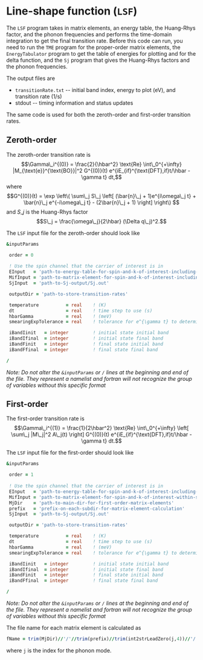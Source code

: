 # Line-shape function (`LSF`)

The `LSF` program takes in matrix elements, an energy table, the Huang-Rhys factor, and the phonon frequencies and performs the time-domain integration to get the final transition rate. Before this code can run, you need to run the `TME` program for the proper-order matrix elements, the `EnergyTabulator` program to get the table of energies for plotting and for the delta function, and the `Sj` program that gives the Huang-Rhys factors and the phonon frequencies. 

The output files are 
  * `transitionRate.txt` -- initial band index, energy to plot (eV), and transition rate (1/s)
  * stdout -- timing information and status updates

The same code is used for both the zeroth-order and first-order transition rates. 

## Zeroth-order

The zeroth-order transition rate is $$\Gamma\_i^{(0)} = \frac{2}{\hbar^2} \text{Re} \int\_0^{+\infty} |M_{\text{e}}^{\text{BO}}|^2 G^{(0)}(t) e^{iE_{if}^{\text{DFT},if}t/\hbar - \gamma t} dt,$$ where $$G^{(0)}(t) = \exp  \left\( \sum\_j S\_j  \left[ (\bar{n}\_j + 1)e^{i\omega\_j t} + \bar{n}\_j e^{-i\omega\_j t} - (2\bar{n}\_j + 1) \right] \right\) $$ and $S\_j$ is the Huang-Rhys factor $$S\_j = \frac{\omega\_j}{2\hbar} (\Delta q\_j)^2.$$

The `LSF` input file for the zeroth-order should look like
```f90
&inputParams

 order = 0
 
 ! Use the spin channel that the carrier of interest is in
 EInput   = 'path-to-energy-table-for-spin-and-k-of-interest-including-file-name' 
 MifInput = 'path-to-matrix-element-for-spin-and-k-of-interest-including-file-name' 
 SjInput  = 'path-to-Sj-output/Sj.out' 

 outputDir = 'path-to-store-transition-rates'

 temperature          = real    ! (K)
 dt                   = real    ! time step to use (s) 
 hbarGamma            = real    ! (meV)
 smearingExpTolerance = real    ! tolerance for e^{\gamma t} to determine max time

 iBandIinit   = integer         ! initial state initial band
 iBandIfinal  = integer         ! initial state final band
 iBandFinit   = integer         ! final state initial band
 iBandFfinal  = integer         ! final state final band

/
```

_Note: Do not alter the `&inputParams` or `/` lines at the beginning and end of the file. They represent a namelist and fortran will not recognize the group of variables without this specific format_

## First-order

The first-order transition rate is $$\Gamma\_i^{(1)} = \frac{1}{2\hbar^2} \text{Re} \int\_0^{+\infty} \left[ \sum\_j |M\_j|^2 A\_j(t) \right] G^{(0)}(t) e^{iE_{if}^{\text{DFT},if}t/\hbar - \gamma t} dt.$$

The `LSF` input file for the first-order should look like
```f90
&inputParams

 order = 1
 
 ! Use the spin channel that the carrier of interest is in
 EInput   = 'path-to-energy-table-for-spin-and-k-of-interest-including-file-name' 
 MifInput = 'path-to-matrix-element-for-spin-and-k-of-interest-within-subdir-including-file-name' 
 MjDir    = 'path-to-main-dir-for-first-order-matrix-elements'
 prefix   = 'prefix-on-each-subdir-for-matrix-element-calculation'
 SjInput  = 'path-to-Sj-output/Sj.out' 

 outputDir = 'path-to-store-transition-rates'

 temperature          = real    ! (K)
 dt                   = real    ! time step to use (s) 
 hbarGamma            = real    ! (meV)
 smearingExpTolerance = real    ! tolerance for e^{\gamma t} to determine max time

 iBandIinit   = integer         ! initial state initial band
 iBandIfinal  = integer         ! initial state final band
 iBandFinit   = integer         ! final state initial band
 iBandFfinal  = integer         ! final state final band

/
```

_Note: Do not alter the `&inputParams` or `/` lines at the beginning and end of the file. They represent a namelist and fortran will not recognize the group of variables without this specific format_

The file name for each matrix element is calculated as 
```f90
fName = trim(MjDir)//'/'//trim(prefix)//trim(int2strLeadZero(j,4))//'/'//trim(MifInput)
```
where `j` is the index for the phonon mode.
